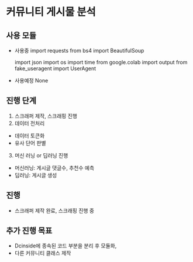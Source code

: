 커뮤니티 게시물 분석
============

사용 모듈
------------
* 사용중
    import requests
    from bs4 import BeautifulSoup

    import json
    import os
    import time
    from google.colab import output
    from fake_useragent import UserAgent
* 사용예정
    None

진행 단계
------------
1. 스크래퍼 제작, 스크래핑 진행
2. 데이터 전처리
* 데이터 토큰화
* 유사 단어 판별
3. 머신 러닝 or 딥러닝 진행
* 머신러닝: 게시글 댓글수, 추천수 예측
* 딥러닝: 게시글 생성

진행
------------
* 스크래퍼 제작 완료, 스크래핑 진행 중

추가 진행 목표
------------
* Dcinside에 종속된 코드 부분을 분리 후 모듈화,
* 다른 커뮤니티 클래스 제작
